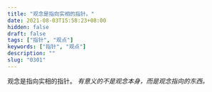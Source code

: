```yaml
---
title: "观念是指向实相的指针。"
date: 2021-08-03T15:58:23+08:00
hidden: false
draft: false
tags: ["指针", "观点"]
keywords: ["指针", "观点"]
description: ""
slug: "0301"
---
```


观念是指向实相的指针。 *有意义的不是观念本身，而是观念指向的东西。*